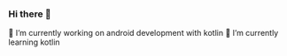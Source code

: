 ### Hi there 👋

🔭 I’m currently working on android development with kotlin
🌱 I’m currently learning kotlin

